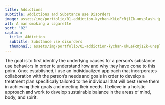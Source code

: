 ```yaml
---
title: Addictions
subtitle: Addictions and Substance use Disorders
image: assets/img/portfolio/01-addiction-kychan-KkLeFcRj1Zk-unsplash.jpg
alt: A man smoking a cigarette
sort: "02"
caption:
  title: Addiction
  subtitle: Substance use disorders
  thumbnail: assets/img/portfolio/01-addiction-kychan-KkLeFcRj1Zk-unsplash-thumbnail.jpg
---
```


The goal is to first identify the underlying causes for a person’s substance use behaviors in order to understand how and why they have come to this point.  Once established, I use an individualized approach that incorporates collaboration with the person’s needs and goals in order to develop a treatment plan specifically tailored to the individual that will best serve them in achieving their goals and meeting their needs.  I believe in a holistic approach and work to develop sustainable balance in the areas of mind, body, and spirit.
